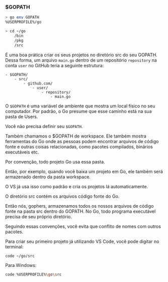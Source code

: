 ### $GOPATH

```bash
> go env GOPATH
%USERPROFILE%/go
```

```bash
> cd ~/go
    /bin
    /pkg
    /src
```

É uma boa prática criar os seus projetos no diretório src do seu GOPATH. Dessa forma, um arquivo `main.go` dentro de um repositório `repository` na conta `user` no GitHub teria a seguinte estrutura:

```
- $GOPATH/
    - src/
        - github.com/
            - user/
                - repository/
                    - main.go
```

O `$GOPATH` é uma variável de ambiente que mostra um local físico no seu computador. Por padrão, o Go presume que esse caminho está na sua pasta de Users.

Você não precisa definir seu `$GOPATH`.

Também chamamos o $GOPATH de workspace. Ele também mostra ferramentas do Go onde as pessoas podem encontrar arquivos de código fonte e outras coisas relacionadas, como pacotes compilados, binários executáveis etc.

Por convenção, todo projeto Go usa essa pasta.

Então, por exemplo, quando você baixa um projeto em Go, ele também será armazenado dentro da pasta workspace.

O VS já usa isso como padrão e cria os projetos lá automaticamente.

O diretório src contém os arquivos código fonte do Go.

Então nós, gophers, armazenamos todos os nossos arquivos de código fonte na pasta src dentro do GOPATH. No Go, todo programa executável precisa de seu próprio diretório.

Seguindo essas convenções, você evita que conflito de nomes com outros pacotes.

Para criar seu primeiro projeto já utilizando VS Code, você pode digitar no terminal:

```bash
code ~/go/src
```

Para Windows:

```bash
code %USERPROFILE%\go\src
```
